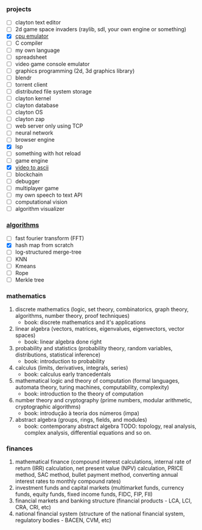 ### projects
- [ ] clayton text editor
- [ ] 2d game space invaders (raylib, sdl, your own engine or something)
- [x] [cpu emulator](https://github.com/misterclayt0n/clayton-cpu)
- [ ] C compiler
- [ ] my own language
- [ ] spreadsheet
- [ ] video game console emulator
- [ ] graphics programming (2d, 3d graphics library)
- [ ] blendr
- [ ] torrent client
- [ ] distributed file system storage
- [ ] clayton kernel
- [ ] clayton database
- [ ] clayton OS
- [ ] clayton zap
- [ ] web server only using TCP
- [ ] neural network
- [ ] browser engine
- [x] lsp
- [ ] something with hot reload
- [ ] game engine
- [x] [video to ascii](https://github.com/misterclayt0n/video-to-ascii)
- [ ] blockchain
- [ ] debugger
- [ ] multiplayer game
- [ ] my own speech to text API
- [ ] computational vision
- [ ] algorithm visualizer

### [algorithms](https://github.com/misterclayt0n/algorithms)
- [ ] fast fourier transform (FFT)
- [x] hash map from scratch
- [ ] log-structured merge-tree
- [ ] KNN
- [ ] Kmeans
- [ ] Rope 
- [ ] Merkle tree

### mathematics
1. discrete mathematics (logic, set theory, combinatorics, graph theory, algorithms, number theory, proof techniques)
    - book: discrete mathematics and it's applications
2. linear algebra (vectors, matrices, eigenvalues, eigenvectors, vector spaces)
    - book: linear algebra done right
3. probability and statistics (probability theory, random variables, distributions, statistical inference)
    - book: introduction to probability
4. calculus (limits, derivatives, integrals, series)
    - book: calculus early trancedentals
5. mathematical logic and theory of computation (formal languages, automata theory, turing machines, computability, complexity)
    - book: introduction to the theory of computation
6. number theory and cryptography (prime numbers, modular arithmetic, cryptographic algorithms)
    - book: introdução à teoria dos números (impa)
7. abstract algebra (groups, rings, fields, and modules)
    - book: contemporany abstract algebra
TODO: topology, real analysis, complex analysis, differential equations and so on.

### finances
1. mathematical finance (compound interest calculations, internal rate of return (IRR) calculation, net present value (NPV) calculation, PRICE method, SAC method, bullet payment method, converting annual interest rates to monthly compound rates)
2. investment funds and capital markets (multimarket funds, currency funds, equity funds, fixed income funds, FIDC, FIP, FII)
3. financial markets and banking structure (financial products - LCA, LCI, CRA, CRI, etc)
4. national financial system (structure of the national financial system, regulatory bodies - BACEN, CVM, etc)
